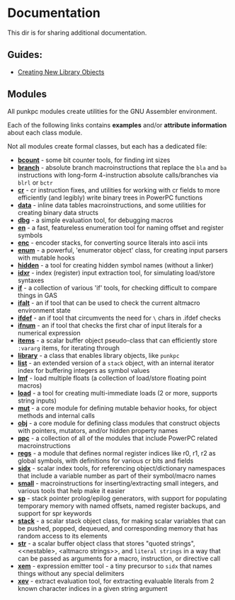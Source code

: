 # Documentation

This dir is for sharing additional documentation.


## Guides:
- [Creating New Library Objects](/doc/md/guide_library_objects.md)


## Modules
All punkpc modules create utilities for the GNU Assembler environment.

Each of the following links contains **examples** and/or **attribute information** about each class module.

Not all modules create formal classes, but each has a dedicated file:

- [**bcount**](/doc/s/examples/bcount_doc) - some bit counter tools, for finding int sizes
- [**branch**](/doc/s/examples/branch_doc) - absolute branch macroinstructions that replace the `bla` and `ba` instructions with long-form 4-instruction absolute calls/branches via `blrl` or `bctr`
- [**cr**](/doc/s/examples/cr_doc) - cr instruction fixes, and utilities for working with cr fields to more efficiently (and legibly) write binary trees in PowerPC functions
- [**data**](/doc/s/examples/data_doc) - inline data tables macroinstructions, and some utilities for creating binary data structs
- [**dbg**](/doc/s/examples/dbg_doc) - a simple evaluation tool, for debugging macros
- [**en**](/doc/s/examples/en_doc) - a fast, featureless enumeration tool for naming offset and register symbols
- [**enc**](/doc/s/examples/enc_doc) - encoder stacks, for converting source literals into ascii ints
- [**enum**](/doc/s/examples/enum_doc) - a powerful, 'enumerator object' class, for creating input parsers with mutable hooks
- [**hidden**](/doc/s/examples/hidden_doc) - a tool for creating hidden symbol names (without a linker)
- [**idxr**](/doc/s/examples/idxr_doc) - index (register) input extraction tool, for simulating load/store syntaxes
- [**if**](/doc/s/examples/if_doc) - a collection of various 'if' tools, for checking difficult to compare things in GAS
- [**ifalt**](/doc/s/examples/ifalt_doc) - an if tool that can be used to check the current altmacro environment state
- [**ifdef**](/doc/s/examples/ifdef_doc) - an if tool that circumvents the need for `\` chars in .ifdef checks
- [**ifnum**](/doc/s/examples/ifnum_doc) - an if tool that checks the first char of input literals for a numerical expression
- [**items**](/doc/s/examples/items_doc) - a scalar buffer object pseudo-class that can efficiently store `:vararg` items, for iterating through
- [**library**](/doc/s/examples/library_doc) - a class that enables library objects, like `punkpc`
- [**list**](/doc/s/examples/list_doc) - an extended version of a `stack` object, with an internal iterator index for buffering integers as symbol values
- [**lmf**](/doc/s/examples/lmf_doc) - load multiple floats (a collection of load/store floating point macros)
- [**load**](/doc/s/examples/load_doc) - a tool for creating multi-immediate loads (2 or more, supports string inputs)
- [**mut**](/doc/s/examples/mut_doc) - a core module for defining mutable behavior hooks, for object methods and internal calls
- [**obj**](/doc/s/examples/obj_doc) - a core module for defining class modules that construct objects with pointers, mutators, and/or hidden property names
- [**ppc**](/doc/s/examples/ppc_doc) - a collection of all of the modules that include PowerPC related macroinstructions
- [**regs**](/doc/s/examples/regs_doc) - a module that defines normal register indices like r0, r1, r2 as global symbols, with definitions for various cr bits and fields
- [**sidx**](/doc/s/examples/sidx_doc) - scalar index tools, for referencing object/dictionary namespaces that include a variable number as part of their symbol/macro names
- [**small**](/doc/s/examples/small_doc) - macroinstructions for inserting/extracting small integers, and various tools that help make it easier
- [**sp**](/doc/s/examples/sp_doc) - stack pointer prolog/epilog generators, with support for populating temporary memory with named offsets, named register backups, and support for spr keywords
- [**stack**](/doc/s/examples/stack_doc) - a scalar stack object class, for making scalar variables that can be pushed, popped, dequeued, and corresponding memory that has random access to its elements
- [**str**](/doc/s/examples/str_doc) - a scalar buffer object class that stores "quoted strings", \<\<nestable\>, \<altmacro strings\>\>, and `literal strings` in a way that can be passed as arguments for a macro, instruction, or directive call
- [**xem**](/doc/s/examples/xem_doc) - expression emitter tool - a tiny precursor to `sidx` that names things without any special delimiters
- [**xev**](/doc/s/examples/xev_doc) - extract evaluation tool, for extracting evaluable literals from 2 known character indices in a given string argument
